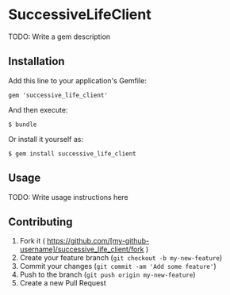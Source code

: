 # SuccessiveLifeClient

TODO: Write a gem description

## Installation

Add this line to your application's Gemfile:

    gem 'successive_life_client'

And then execute:

    $ bundle

Or install it yourself as:

    $ gem install successive_life_client

## Usage

TODO: Write usage instructions here

## Contributing

1. Fork it ( https://github.com/[my-github-username]/successive_life_client/fork )
2. Create your feature branch (`git checkout -b my-new-feature`)
3. Commit your changes (`git commit -am 'Add some feature'`)
4. Push to the branch (`git push origin my-new-feature`)
5. Create a new Pull Request
